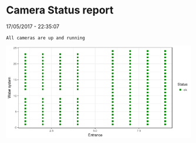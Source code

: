 Camera Status report
================
17/05/2017 - 22:35:07

    All cameras are up and running

![](camreport_files/figure-markdown_github/unnamed-chunk-2-1.png)
